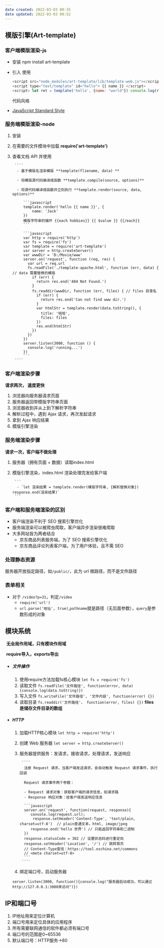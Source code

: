 ```yaml
---
date created: 2022-03-03 00:35
date updated: 2022-03-03 00:52
---
```


## 模版引擎(Art-template)

### 客户端模版渲染-js

- 安装 npm install art-template

- 引入 使用

	```javascript
	<script src="node_modules/art-template/lib/template-web.js"></script>
	<script type="text/template" id="hello"> {{ name }} </script>
	<script> let ret = template('hello', {name: "world"}) console.log(ret) </script>
	```

	代码风格

- [JavaScript Standard Style](https://standardjs.com/)

### 服务端模版渲染-node

1. 安装

2. 在需要的文件模块中加载  **require('art-template')**

3. 查看文档 API 并使用

		````
		 - 基于模版名渲染模版 **template(fliename, data) **

		 - 将模版源代码编译成函数 **template.compile(source, options)**

		 - 将源代码编译成函数并立刻执行 **template.render(source, data, options)**

		 	```javascript
		 	template.render('hello {{ name }}', {
		 	    name: 'Jack'
		 	})
		 	模版字符串的循环 {{each hobbies}} {{ $value }} {{/each}}
		 	```

		 	```javascript
		 	var http = require('http')
		 	var fs = require('fs')
		 	var template = require('art-template')
		 	var server = http.createServer()
		 	var wwwDir = 'D:/Movie/www'
		 	server.on('request', function (req, res) {
		 	  var url = req.url
		 	  fs.readFile('./template-apache.html', function (err, data) { // data 需要替换的模版
		 	    if (err) {
		 	      return res.end('404 Not Found.')
		 	    }
		 	    fs.readdir(wwwDir, function (err, files) { // files 目录名
		 	      if (err) {
		 	        return res.end('Can not find www dir.')
		 	      }
		 	      var htmlStr = template.render(data.toString(), {
		 	        title: '哈哈',
		 	        files: files
		 	      })
		 	      res.end(htmlStr)
		 	    })
		 	  })
		 	})
		 	server.listen(3000, function () {
		 	  console.log('running...')
		 	})
		 	```
		````

### 客户端渲染步骤

**请求两次， 速度更快**

1. 浏览器向服务器请求页面
2. 服务器返回带模版字符串页面
3. 浏览器收到并从上到下解析字符串
4. 解析过程中，遇到 Ajax 请求，再次发起请求
5. 拿到 Ajax 响应结果
6. 模版引擎渲染

### 服务端渲染步骤

**请求一次，客户端不做处理**

1. 服务器（拥有页面 + 数据）读取index.html

2. 模版引擎渲染，index.html 渲染处理完发给客户端

		```
		 - `let 渲染结果 = template.render(模版字符串, {解析替换对象})     response.end(渲染结果)`
		```

### 客户端和服务端渲染的区别

- 客户端渲染不利于 SEO 搜索引擎优化
- 服务端渲染可以被爬虫爬取，客户端异步渲染很难爬取
- 大多网站皆为两者结合
	- 京东商品列表服务端，为了 SEO 搜索引擎优化
	- 京东商品评论列表客户端，为了用户体验，且不需 SEO

### 处理静态资源

服务器开放指定路径，如`/public/`，此为 url 根路径，而不是文件路径

### 表单相关

- 对于 `/video?p=31`，判定`/video`
	- `require('url')`
	- `url.parse('地址', true)`,`pathname`就是路径（无后面参数），`query`是参数形成的对象

## 模块系统

​	**无全局作用域，只有模块作用域**

​	**require导入，exports导出**

- ##### 文件操作
	1. 使用require方法加载fs核心模块
			`let fs = require('fs')`
	2. 读取文件
			`fs.readFile('文件路径', function(error, data) {console.log(data.toString)})`
	3. 写入文件
			`fs.writeFile('文件路径', '文件内容', function(error) {})`
	4. 读取目录
			`fs.readdir('文件路径'， function(error, files) {})` **files 是储存文件目录的数组**

- ##### HTTP

	1. 加载HTTP核心模块
			`let http = require('http')`

	2. 创建 Web 服务器
			`let server = http.createServer()`

	3. 服务器提供服务：发请求，接收请求，处理请求，发送响应

			````
			 注册 Request 请求，当客户端发送请求，会自动触发 Request 请求事件，执行回调

			 Request 请求事件两个参数：

			 - Request 请求对象：获取客户端的请求信息，如请求路
			 - Response 响应对象：给客户端发送响应信息

			 ```javascript
			 server.on('request', function(request, response){
			 	console.log(request.url);
			     response.setHeader('Content-Type', 'text/plain, charset=utf-8')  // plain普通文本，html, image/jpeg
			 	response.end('hello 世界') // 只能返回字符串和二进制
			 })
			 response.statusCode = 302 // 设置状态码进行重定向
			 response.setHeader('Location', '/') // 跳转首页
			 // Content-Type查找：https://tool.oschina.net/commons
			 // <meta charset=utf-8>
			 ```
			````

	4. 绑定端口号，启动服务器

	`server.listen(3000, function(){console.log("服务器启动成功，可以通过http://127.0.0.1:3000来访问")})`

## IP和端口号

1. IP地址用来定位计算机
2. 端口号用来定位具体的应用程序
3. 所有需要联网通信的软件都必须有端口号
4. 端口号的范围是0~65536
5. 默认端口号：HTTP服务->80
